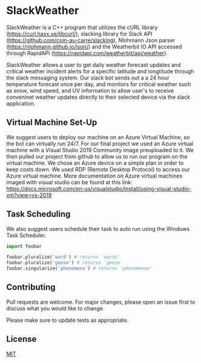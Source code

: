 # SlackWeather

SlackWeather is a C++ program that utilizes the cURL library (https://curl.haxx.se/libcurl/), slacking library for Slack API (https://github.com/coin-au-carre/slacking), Nlohmann Json parser (https://nlohmann.github.io/json/) and the Weatherbit IO API accessed through RapidAPI (https://rapidapi.com/weatherbit/api/weather).

SlackWeather allows a user to get daily weather forecast updates and critical weather incident alerts for a specific latitude and longtitude through the slack messaging system. Our slack bot sends out a a 24 hour temperature forecast once per day, and monitors for critical weather such as snow, wind speed, and UV information to allow user's to receive conveninet weather updates directly to their selected device via the slack application. 

## Virtual Machine Set-Up
We suggest users to deploy our machine on an Azure Virtual Machine, so the bot can virtually run 24/7. For our final project we used an Azure virtual machine with a Visual Studio 2019 Community image preuploaded to it. We then pulled our project from github to allow us to run our program on the virtual machine. We chose an Azure device on a simple plan in order to keep costs down. We used RDP (Remote Desktop Protocol) to access our Azure virtual machine. More documentation on Azure virtual machines imaged with visual studio can be found at this link: https://docs.microsoft.com/en-us/visualstudio/install/using-visual-studio-vm?view=vs-2019

## Task Scheduling
We also suggest users schedule their task to auto run using the Windows Task Scheduler.
```python
import foobar

foobar.pluralize('word') # returns 'words'
foobar.pluralize('goose') # returns 'geese'
foobar.singularize('phenomena') # returns 'phenomenon'
```

## Contributing
Pull requests are welcome. For major changes, please open an issue first to discuss what you would like to change.

Please make sure to update tests as appropriate.

## License
[MIT](https://choosealicense.com/licenses/mit/)
